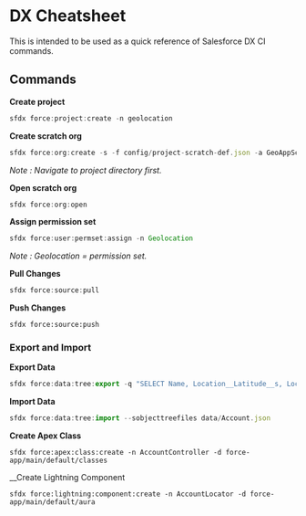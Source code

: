 # DX Cheatsheet

This is intended to be used as a quick reference of Salesforce DX CI commands.


## Commands

__Create project__

```javascript
sfdx force:project:create -n geolocation
```

__Create scratch org__

```javascript
sfdx force:org:create -s -f config/project-scratch-def.json -a GeoAppScratch
```

_Note : Navigate to project directory first._

__Open scratch org__

```javascript
sfdx force:org:open
```


__Assign permission set__

```javascript
sfdx force:user:permset:assign -n Geolocation
```

_Note : Geolocation = permission set._

__Pull Changes__

```javascript
sfdx force:source:pull
```

__Push Changes__

```
sfdx force:source:push
```

### Export and Import
__Export Data__

```javascript
sfdx force:data:tree:export -q "SELECT Name, Location__Latitude__s, Location__Longitude__s FROM Account WHERE Location__Latitude__s != NULL AND Location__Longitude__s != NULL" -d ./data
```

__Import Data__

```javascript 
sfdx force:data:tree:import --sobjecttreefiles data/Account.json
```

__Create Apex Class__

```
sfdx force:apex:class:create -n AccountController -d force-app/main/default/classes
```

__Create Lightning Component
```
sfdx force:lightning:component:create -n AccountLocator -d force-app/main/default/aura
```

